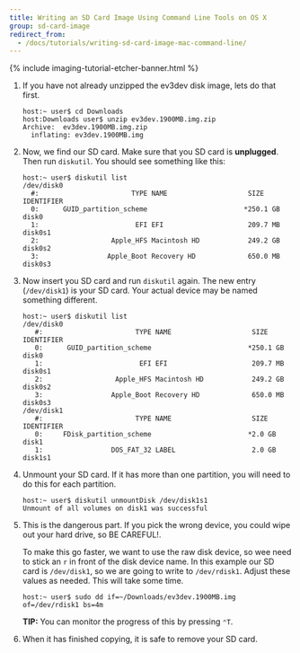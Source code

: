 ```yaml
---
title: Writing an SD Card Image Using Command Line Tools on OS X
group: sd-card-image
redirect_from:
  - /docs/tutorials/writing-sd-card-image-mac-command-line/
---
```


{% include imaging-tutorial-etcher-banner.html %}

1.  If you have not already unzipped the ev3dev disk image, lets do that first.

        host:~ user$ cd Downloads
        host:Downloads user$ unzip ev3dev.1900MB.img.zip
        Archive:  ev3dev.1900MB.img.zip
          inflating: ev3dev.1900MB.img

2.  Now, we find our SD card. Make sure that you SD card is **unplugged**. Then
    run `diskutil`. You should see something like this:

        host:~ user$ diskutil list
        /dev/disk0
          #:                       TYPE NAME                    SIZE       IDENTIFIER
          0:      GUID_partition_scheme                        *250.1 GB   disk0
          1:                        EFI EFI                     209.7 MB   disk0s1
          2:                  Apple_HFS Macintosh HD            249.2 GB   disk0s2
          3:                 Apple_Boot Recovery HD             650.0 MB   disk0s3

3.  Now insert you SD card and run `diskutil` again. The new entry (`/dev/disk1`)
    is your SD card. Your actual device may be named something different.

        host:~ user$ diskutil list
        /dev/disk0
           #:                       TYPE NAME                    SIZE       IDENTIFIER
           0:      GUID_partition_scheme                        *250.1 GB   disk0
           1:                        EFI EFI                     209.7 MB   disk0s1
           2:                  Apple_HFS Macintosh HD            249.2 GB   disk0s2
           3:                 Apple_Boot Recovery HD             650.0 MB   disk0s3
        /dev/disk1
           #:                       TYPE NAME                    SIZE       IDENTIFIER
           0:     FDisk_partition_scheme                        *2.0 GB     disk1
           1:                 DOS_FAT_32 LABEL                   2.0 GB     disk1s1

4.  Unmount your SD card. If it has more than one partition, you will need to do
    this for each partition.

        host:~ user$ diskutil unmountDisk /dev/disk1s1
        Unmount of all volumes on disk1 was successful

5.  This is the dangerous part. If you pick the wrong device, you could wipe
    out your hard drive, so BE CAREFUL!.

    To make this go faster, we want to use the raw disk device, so wee need to
    stick an `r` in front of the disk device name. In this example our SD card
    is `/dev/disk1`, so we are going to write to `/dev/rdisk1`. Adjust these
    values as needed. This will take some time.

        host:~ user$ sudo dd if=~/Downloads/ev3dev.1900MB.img of=/dev/rdisk1 bs=4m

    **TIP:** You can monitor the progress of this by pressing <code>&#8963;T</code>.

6.  When it has finished copying, it is safe to remove your SD card.